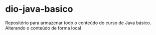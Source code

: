 # dio-java-basico
Repositório para armazenar todo o conteúdo do curso de Java básico.
Alterando o conteúdo de forma local
